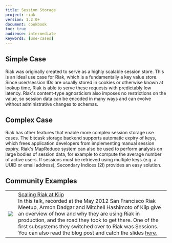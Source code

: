 ```yaml
---
title: Session Storage
project: riak
version: 1.2.0+
document: cookbook
toc: true
audience: intermediate
keywords: [use-cases]
---
```


## Simple Case

Riak was originally created to serve as a highly scalable session store.   This is an ideal use case for Riak, which is a fundamentally a key value store.  Since user/session IDs are usually stored in cookies or otherwise known at lookup time, Riak is able to serve these requests with predictably low latency.  Riak's content-type agnosticism also imposes no restrictions on the value, so session data can be encoded in many ways and can evolve without administrative changes to schemas.


## Complex Case

Riak has other features that enable more complex session storage use cases.  The bitcask storage backend supports automatic expiry of keys, which frees application developers from implementing manual session expiry.  Riak's MapReduce system can also be used to perform analysis on large bodies of session data, for example to compute the average number of active users.  If sessions must be retrieved using multiple keys (e.g. a UUID or email address), Secondary Indices (2I) provides an easy solution.

## Community Examples

<table class="links">
	<tr>
	    <td><a href="https://player.vimeo.com/video/42744689" target="_blank" title="Scaling Riak at Kiip">
		   <img src="http://b.vimeocdn.com/ts/296/624/296624215_960.jpg"/>
		 </a></td>
	    <td><a href="https://player.vimeo.com/video/42744689" target="_blank" title="Riak at OpenX">Scaling Riak at Kiip</a>
		<br>
	In this talk, recorded at the May 2012 San Francisco Riak Meetup, Armon Dadgar and Mitchell Hashimoto of Kiip give an overview of how and why they are using Riak in production, and the road they took to get there. One of the first subsystems they switched over to Riak was Sessions. You can also read the blog post and catch the slides <a href="http://basho.com/blog/technical/2012/05/25/Scaling-Riak-At-Kiip/" class="riak" target="_blank">here.</a>
		</td>	    
	</tr>
</table>
